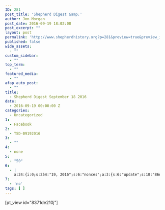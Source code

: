 ```yaml
---
ID: 281
post_title: 'Shepherd Digest &amp;'
author: Jon Morgan
post_date: 2016-09-19 18:02:00
post_excerpt: ""
layout: post
permalink: 'http://www.shepherdhistory.org?p=281&preview=true&preview_id=281'
published: false
wide_assets:
  - ""
custom_sidebar:
  - ""
top_term:
  - ""
featured_media:
  - ""
afap_auto_post:
  - ""
title:
  - Shepherd Digest September 18 2016
date:
  - 2016-09-19 00:00:00 Z
categories:
  - Uncategorized
1:
  - Facebook
2:
  - TSD-09192016
3:
  - ""
4:
  - none
5:
  - "50"
6:
  - |
    a:24:{i:0;s:254:"19, 2016";s:6:"nonces";a:3:{s:6:"update";s:10:"86d94d21d7";s:6:"delete";s:10:"0141fe5750";s:4:"edit";s:10:"ba84b33d01";}s:8:"editLink";s:69:"http://www.shepherdhistory.org/wp-admin/post.php?post=314&action=edit";s:4:"meta";b:0;s:10:"authorName";s:10:"Jon";i:1;s:144:"Morgan";s:14:"uploadedToLink";s:69:"http://www.shepherdhistory.org/wp-admin/post.php?post=281&action=edit";s:15:"uploadedToTitle";s:36:"Shepherd";i:2;s:98:"Digest - September 18, 2016";s:15:"filesizeInBytes";i:427303;s:21:"filesizeHumanReadable";s:6:"417";i:3;s:901:"KB";s:5:"sizes";a:4:{s:9:"thumbnail";a:4:{s:6:"height";i:140;s:5:"width";i:140;s:3:"url";s:83:"http://www.shepherdhistory.org/wp-content/uploads/2016/09/farmersmarket-140x140.jpg";s:11:"orientation";s:9:"landscape";}s:6:"medium";a:4:{s:6:"height";i:252;s:5:"width";i:336;s:3:"url";s:83:"http://www.shepherdhistory.org/wp-content/uploads/2016/09/farmersmarket-336x252.jpg";s:11:"orientation";s:9:"landscape";}s:5:"large";a:4:{s:6:"height";i:578;s:5:"width";i:771;s:3:"url";s:83:"http://www.shepherdhistory.org/wp-content/uploads/2016/09/farmersmarket-771x578.jpg";s:11:"orientation";s:9:"landscape";}s:4:"full";a:4:{s:3:"url";s:75:"http://www.shepherdhistory.org/wp-content/uploads/2016/09/farmersmarket.jpg";s:6:"height";i:1224;s:5:"width";i:1632;s:11:"orientation";s:9:"landscape";}}s:6:"height";i:1224;s:5:"width";i:1632;s:11:"orientation";s:9:"landscape";s:6:"compat";a:2:{s:4:"item";s:1710:"<input";i:4;s:83:"type="hidden" name="attachments[314][menu_order]" value="0" /><p class="media-types";i:5;s:99:"media-types-required-info">Required fields are marked <span class="required">*</span></p>nttt<table";i:6;s:79:"class="compat-attachment-fields">tt<tr class='compat-field-media_credit'>ttt<th";i:7;s:108:"scope='row' class='label'><label for='attachments-314-media_credit'><span class='alignleft'>Credit</span><br";i:8;s:82:"class='clear' /></label></th>nttt<td class='field'><input type='text' class='text'";i:9;s:80:"id='attachments-314-media_credit' name='attachments[314][media_credit]' value=''";i:10;s:79:" /></td>ntt</tr>ntt<tr class='compat-field-media_credit_url'>ttt<th scope='row'";i:11;s:90:"class='label'><label for='attachments-314-media_credit_url'><span class='alignleft'>Credit";i:12;s:83:"URL</span><br class='clear' /></label></th>nttt<td class='field'><input type='text'";i:13;s:92:"class='text' id='attachments-314-media_credit_url' name='attachments[314][media_credit_url]'";i:14;s:82:"value=''  /></td>ntt</tr>ntt<tr class='compat-field-navis_media_credit_org'>ttt<th";i:15;s:83:"scope='row' class='label'><label for='attachments-314-navis_media_credit_org'><span";i:16;s:77:"class='alignleft'>Organization</span><br class='clear' /></label></th>nttt<td";i:17;s:89:"class='field'><input type='text' class='text' id='attachments-314-navis_media_credit_org'";i:18;s:79:"name='attachments[314][navis_media_credit_org]' value=''  /></td>ntt</tr>ntt<tr";i:19;s:87:"class='compat-field-navis_media_can_distribute'>ttt<th scope='row' class='label'><label";i:20;s:79:"for='attachments-314-navis_media_can_distribute'><span class='alignleft'>Can<br";i:21;s:81:"/>distribute?</span><br class='clear' /></label></th>nttt<td class='field'><input";i:22;s:101:"id="attachments[314][navis_media_can_distribute]" name="attachments[314][navis_media_can_distribute]"";i:23;s:76:"type="checkbox" value="1"  /></td>ntt</tr>n</table>";s:4:"meta";s:0:"";}}}n"";}
7:
  - 'no'
tags: [ ]
---
```

[pt_view id="8371de210j"]